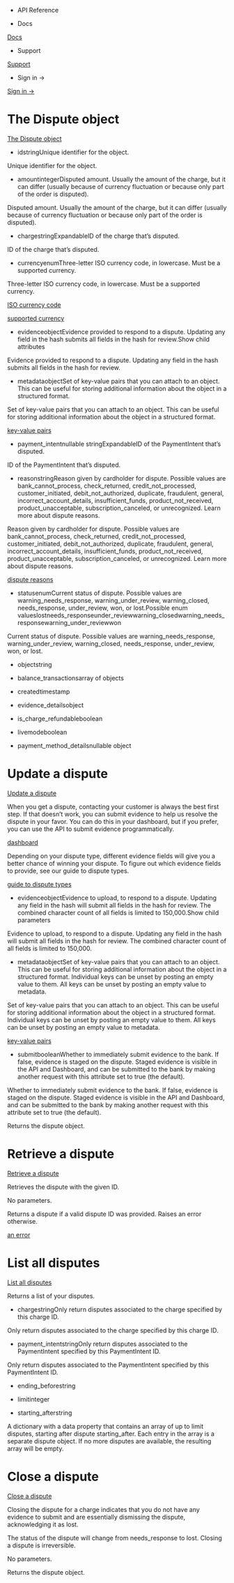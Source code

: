 - API Reference

- Docs

[Docs](/)

- Support

[Support](https://support.stripe.com)

- Sign in →

[Sign in →](https://dashboard.stripe.com/login)

# The Dispute object

[The Dispute object](/api/disputes/object)

- idstringUnique identifier for the object.

Unique identifier for the object.

- amountintegerDisputed amount. Usually the amount of the charge, but it can differ (usually because of currency fluctuation or because only part of the order is disputed).

Disputed amount. Usually the amount of the charge, but it can differ (usually because of currency fluctuation or because only part of the order is disputed).

- chargestringExpandableID of the charge that’s disputed.

ID of the charge that’s disputed.

- currencyenumThree-letter ISO currency code, in lowercase. Must be a supported currency.

Three-letter ISO currency code, in lowercase. Must be a supported currency.

[ISO currency code](https://www.iso.org/iso-4217-currency-codes.html)

[supported currency](https://stripe.com/docs/currencies)

- evidenceobjectEvidence provided to respond to a dispute. Updating any field in the hash submits all fields in the hash for review.Show child attributes

Evidence provided to respond to a dispute. Updating any field in the hash submits all fields in the hash for review.

- metadataobjectSet of key-value pairs that you can attach to an object. This can be useful for storing additional information about the object in a structured format.

Set of key-value pairs that you can attach to an object. This can be useful for storing additional information about the object in a structured format.

[key-value pairs](/api/metadata)

- payment_intentnullable stringExpandableID of the PaymentIntent that’s disputed.

ID of the PaymentIntent that’s disputed.

- reasonstringReason given by cardholder for dispute. Possible values are bank_cannot_process, check_returned, credit_not_processed, customer_initiated, debit_not_authorized, duplicate, fraudulent, general, incorrect_account_details, insufficient_funds, product_not_received, product_unacceptable, subscription_canceled, or unrecognized. Learn more about dispute reasons.

Reason given by cardholder for dispute. Possible values are bank_cannot_process, check_returned, credit_not_processed, customer_initiated, debit_not_authorized, duplicate, fraudulent, general, incorrect_account_details, insufficient_funds, product_not_received, product_unacceptable, subscription_canceled, or unrecognized. Learn more about dispute reasons.

[dispute reasons](/disputes/categories)

- statusenumCurrent status of dispute. Possible values are warning_needs_response, warning_under_review, warning_closed, needs_response, under_review, won, or lost.Possible enum valueslostneeds_responseunder_reviewwarning_closedwarning_needs_responsewarning_under_reviewwon

Current status of dispute. Possible values are warning_needs_response, warning_under_review, warning_closed, needs_response, under_review, won, or lost.

- objectstring

- balance_transactionsarray of objects

- createdtimestamp

- evidence_detailsobject

- is_charge_refundableboolean

- livemodeboolean

- payment_method_detailsnullable object

# Update a dispute

[Update a dispute](/api/disputes/update)

When you get a dispute, contacting your customer is always the best first step. If that doesn’t work, you can submit evidence to help us resolve the dispute in your favor. You can do this in your dashboard, but if you prefer, you can use the API to submit evidence programmatically.

[dashboard](https://dashboard.stripe.com/disputes)

Depending on your dispute type, different evidence fields will give you a better chance of winning your dispute. To figure out which evidence fields to provide, see our guide to dispute types.

[guide to dispute types](/disputes/categories)

- evidenceobjectEvidence to upload, to respond to a dispute. Updating any field in the hash will submit all fields in the hash for review. The combined character count of all fields is limited to 150,000.Show child parameters

Evidence to upload, to respond to a dispute. Updating any field in the hash will submit all fields in the hash for review. The combined character count of all fields is limited to 150,000.

- metadataobjectSet of key-value pairs that you can attach to an object. This can be useful for storing additional information about the object in a structured format. Individual keys can be unset by posting an empty value to them. All keys can be unset by posting an empty value to metadata.

Set of key-value pairs that you can attach to an object. This can be useful for storing additional information about the object in a structured format. Individual keys can be unset by posting an empty value to them. All keys can be unset by posting an empty value to metadata.

[key-value pairs](/api/metadata)

- submitbooleanWhether to immediately submit evidence to the bank. If false, evidence is staged on the dispute. Staged evidence is visible in the API and Dashboard, and can be submitted to the bank by making another request with this attribute set to true (the default).

Whether to immediately submit evidence to the bank. If false, evidence is staged on the dispute. Staged evidence is visible in the API and Dashboard, and can be submitted to the bank by making another request with this attribute set to true (the default).

Returns the dispute object.

# Retrieve a dispute

[Retrieve a dispute](/api/disputes/retrieve)

Retrieves the dispute with the given ID.

No parameters.

Returns a dispute if a valid dispute ID was provided. Raises an error otherwise.

[an error](#errors)

# List all disputes

[List all disputes](/api/disputes/list)

Returns a list of your disputes.

- chargestringOnly return disputes associated to the charge specified by this charge ID.

Only return disputes associated to the charge specified by this charge ID.

- payment_intentstringOnly return disputes associated to the PaymentIntent specified by this PaymentIntent ID.

Only return disputes associated to the PaymentIntent specified by this PaymentIntent ID.

- ending_beforestring

- limitinteger

- starting_afterstring

A dictionary with a data property that contains an array of up to limit disputes, starting after dispute starting_after. Each entry in the array is a separate dispute object. If no more disputes are available, the resulting array will be empty.

# Close a dispute

[Close a dispute](/api/disputes/close)

Closing the dispute for a charge indicates that you do not have any evidence to submit and are essentially dismissing the dispute, acknowledging it as lost.

The status of the dispute will change from needs_response to lost. Closing a dispute is irreversible.

No parameters.

Returns the dispute object.
